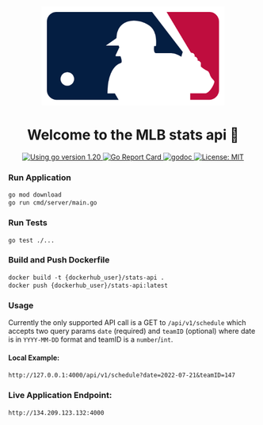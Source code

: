 <div align="center">
  <img
    alt="MLB logo"
    src="./assets/mlb-logo.png"
    height="200px"
  />
</div>
<h1 align="center">Welcome to the MLB stats api 👋</h1>
<p align="center">
  <a href="https://golang.org/dl" target="_blank">
    <img alt="Using go version 1.20" src="https://img.shields.io/badge/go-1.20-9cf.svg" />
  </a>
  <a href="https://goreportcard.com/report/github.com/bradford-hamilton/stats-api" target="_blank">
    <img alt="Go Report Card" src="https://goreportcard.com/badge/github.com/bradford-hamilton/stats-api" />
  </a>
  <a href="https://godoc.org/github.com/bradford-hamilton/stats-api" target="_blank">
    <img alt="godoc" src="https://godoc.org/github.com/bradford-hamilton/stats-api/pkg?status.svg" />
  </a>
  <a href="#" target="_blank">
    <img alt="License: MIT" src="https://img.shields.io/badge/License-MIT-yellow.svg" />
  </a>
</p>

### Run Application
```
go mod download
go run cmd/server/main.go
```

### Run Tests
```
go test ./...
```

### Build and Push Dockerfile
```
docker build -t {dockerhub_user}/stats-api .
docker push {dockerhub_user}/stats-api:latest
```

### Usage
Currently the only supported API call is a GET to `/api/v1/schedule` which accepts two query params `date` (required) and `teamID` (optional) where date is in `YYYY-MM-DD` format and teamID is a `number`/`int`.

#### Local Example:
```
http://127.0.0.1:4000/api/v1/schedule?date=2022-07-21&teamID=147
```

### Live Application Endpoint:
```
http://134.209.123.132:4000
```
